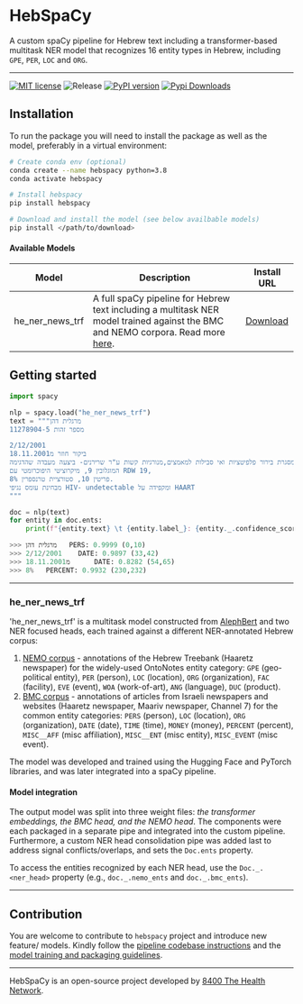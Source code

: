 # HebSpaCy 

A custom spaCy pipeline for Hebrew text including a transformer-based multitask NER model that recognizes 16 entity types in Hebrew, including `GPE`, `PER`, `LOC` and `ORG`.

----
[![MIT license](https://img.shields.io/badge/license-MIT-brightgreen.svg)](http://opensource.org/licenses/MIT) ![Release](https://img.shields.io/github/v/release/8400TheHealthNetwork/HebSpacy.svg) [![PyPI version](https://badge.fury.io/py/hebspacy.svg)](https://badge.fury.io/py/hebspacy) [![Pypi Downloads](https://img.shields.io/pypi/dm/hebspacy.svg)](https://img.shields.io/pypi/dm/hebspacy.svg) 

## Installation

To run the package you will need to install the package as well as the model, preferably in a virtual environment:

``` sh
# Create conda env (optional)
conda create --name hebspacy python=3.8
conda activate hebspacy

# Install hebspacy
pip install hebspacy

# Download and install the model (see below availbable models)
pip install </path/to/download>
```

#### Available Models
| Model | Description | Install URL |
| ----- | ----------- | ----------- |
| he_ner_news_trf | A full spaCy pipeline for Hebrew text including a multitask NER model trained against the BMC and NEMO corpora. Read more [here](#he_ner_news_trf).| [Download](https://github.com/8400TheHealthNetwork/HebSpacy/releases/download/he_ner_news_trf-3.2.1/he_ner_news_trf-3.2.1-py3-none-any.whl)


## Getting started
```python
import spacy

nlp = spacy.load("he_ner_news_trf")
text = """מרגלית דהן
מספר זהות 11278904-5

2/12/2001
ביקור חוזר מ18.11.2001
במסגרת בירור פלפיטציות ואי סבילות למאמצים,מנורגיות קשות ע"ר שרירנים- ביצעה מעבדה שהדגימה:
המוגלובין 9, מיקרוציטי היפוכרומטי עם RDW 19,
פריטין 10, סטורציית טרנספרין 8%. 
מבחינת עומס נגיפי HIV- undetectable ומקפידה על HAART
"""

doc = nlp(text)
for entity in doc.ents:
    print(f"{entity.text} \t {entity.label_}: {entity._.confidence_score:.4f} ({entity.start_char},{entity.end_char})")

>>> מרגלית דהן	 PERS: 0.9999 (0,10)
>>> 2/12/2001 	 DATE: 0.9897 (33,42)
>>> מ18.11.2001 	 DATE: 0.8282 (54,65)
>>> 8% 	 PERCENT: 0.9932 (230,232)
```

---------------
### he_ner_news_trf
'he_ner_news_trf' is a multitask model constructed from [AlephBert](https://arxiv.org/pdf/2104.04052.pdf) and two NER focused heads, each trained against a different NER-annotated Hebrew corpus:
1. [NEMO corpus](https://github.com/OnlpLab/NEMO-Corpus) - annotations of the Hebrew Treebank (Haaretz newspaper) for the widely-used OntoNotes entity category: `GPE` (geo-political entity), `PER` (person), `LOC` (location), `ORG` (organization), `FAC` (facility), `EVE` (event), `WOA` (work-of-art), `ANG` (language), `DUC` (product). 
2. [BMC corpus](https://www.cs.bgu.ac.il/~elhadad/nlpproj/naama/) - annotations of articles from Israeli newspapers and websites (Haaretz newspaper, Maariv newspaper, Channel 7) for the common entity categories: `PERS` (person), `LOC` (location), `ORG` (organization), `DATE` (date), `TIME` (time), `MONEY` (money), `PERCENT` (percent), `MISC__AFF` (misc affiliation), `MISC__ENT` (misc entity),
 `MISC_EVENT` (misc event).

The model was developed and trained using the Hugging Face and PyTorch libraries, and was later integrated into a spaCy pipeline. 

#### Model integration
The output model was split into three weight files: _the transformer embeddings, the BMC head, and the NEMO head_.
The components were each packaged in a separate pipe and integrated into the custom pipeline. 
Furthermore, a custom NER head consolidation pipe was added last to address signal conflicts/overlaps, and sets the `Doc.ents` property.

To access the entities recognized by each NER head, use the `Doc._.<ner_head>` property (e.g., `doc._.nemo_ents` and `doc._.bmc_ents`).

--------------
## Contribution
You are welcome to contribute to `hebspacy` project and introduce new feature/ models. 
Kindly follow the [pipeline codebase instructions](contribute/pipeline/README.md) and the [model training and packaging guidelines](contribute/model/README.md).


-----

HebSpaCy is an open-source project developed by [8400 The Health Network](https://www.8400thn.org/).
